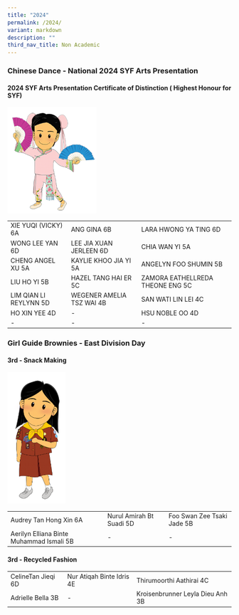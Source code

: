 ```yaml
---
title: "2024"
permalink: /2024/
variant: markdown
description: ""
third_nav_title: Non Academic
---
```

### **Chinese Dance - National 2024 SYF Arts Presentation**
#### 2024 SYF Arts Presentation Certificate of Distinction ( Highest Honour for SYF)


<img src="/images/Mascots/design%20girl%206b%20copy.png" style="width:200px">

|   |   |   |
| -------- | -------- | -------- |
| XIE YUQI (VICKY) 6A | ANG GINA 6B | LARA HWONG YA TING 6D |
| WONG LEE YAN 6D  | LEE JIA XUAN JERLEEN 6D  | CHIA WAN YI 5A |
| CHENG ANGEL XU 5A | KAYLIE KHOO JIA YI 5A  | ANGELYN FOO SHUMIN 5B  |
| LIU HO YI 5B | HAZEL TANG HAI ER 5C  | ZAMORA EATHELLREDA THEONE ENG 5C  |
| LIM QIAN LI REYLYNN 5D | WEGENER AMELIA TSZ WAI 4B  | SAN WATI LIN LEI 4C |
| HO XIN YEE 4D| -   | HSU NOBLE OO 4D |
| -  | -   | -   |


### **Girl Guide Brownies - East Division Day**
#### 3rd - Snack Making

<img src="/images/Mascots/design%20girl%204a.png" style="width:130px">

|   |   |   |
| -------- | -------- | -------- |
| Audrey Tan Hong Xin 6A | Nurul Amirah Bt Suadi 5D | Foo Swan Zee Tsaki Jade 5B |
| Aerilyn Elliana Binte Muhammad Ismali 5B  | -   | -   |
#### 3rd - Recycled Fashion
|   |   |   |
| -------- | -------- | -------- |
| CelineTan Jieqi 6D | Nur Atiqah Binte Idris 4E | Thirumoorthi Aathirai 4C |
| Adrielle Bella 3B  | -   | Kroisenbrunner Leyla Dieu Anh 3B  |